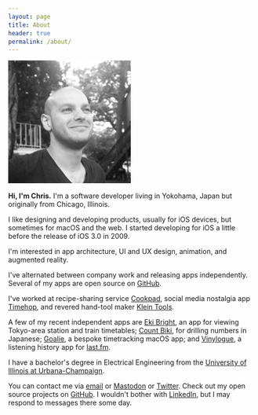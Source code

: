 ```yaml
---
layout: page
title: About
header: true
permalink: /about/
---
```


<img width="250" src="/images/about-headshot.jpg">

**Hi, I'm Chris.** I'm a software developer living in Yokohama, Japan but originally from Chicago, Illinois.

I like designing and developing products, usually for iOS devices, but sometimes for macOS and the web. I started developing for iOS a little before the release of iOS 3.0 in 2009.

I'm interested in app architecture, UI and UX design, animation, and augmented reality.

I've alternated between company work and releasing apps independently. Several of my apps are open source on [GitHub](https://github.com/twocentstudios).

I've worked at recipe-sharing service [Cookpad](https://cookpad.com), social media nostalgia app [Timehop](https://timehop.com), and revered hand-tool maker [Klein Tools](https://kleintools.com).

A few of my recent independent apps are [Eki Bright](https://apps.apple.com/app/%E9%A7%85%E3%83%96%E3%83%A9%E3%82%A4%E3%83%88/id6504702463), an app for viewing Tokyo-area station and train timetables; [Count Biki](https://apps.apple.com/us/app/count-biki/id6463796779), for drilling numbers in Japanese; [Goalie](https://github.com/twocentstudios/goalie), a bespoke timetracking macOS app; and [Vinylogue](/apps/vinylogue/), a listening history app for [last.fm](https://last.fm).

I have a bachelor's degree in Electrical Engineering from the [University of Illinois at Urbana-Champaign](http://www.ece.illinois.edu/).

You can contact me via [email](mailto:chris@twocentstudios.com) or [Mastodon](https://hachyderm.io/@twocentstudios) or [Twitter](https://twitter.com/twocentstudios). Check out my open source projects on [GitHub](https://github.com/twocentstudios). I wouldn't bother with [LinkedIn](https://www.linkedin.com/pub/christopher-trott/19/b64/1b2), but I may respond to messages there some day.
